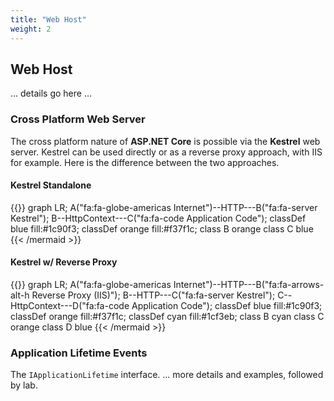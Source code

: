 ```yaml
---
title: "Web Host"
weight: 2
---
```


## <i class="fas fa-globe-americas"></i> Web Host

... details go here ...

### Cross Platform Web Server

The cross platform nature of __ASP.NET Core__ is possible via the __Kestrel__ web server. Kestrel can be used directly or as a reverse proxy approach, with IIS for example. Here is the difference between the two approaches.

#### Kestrel Standalone

{{<mermaid>}}
graph LR;
    A("fa:fa-globe-americas Internet")--HTTP---B("fa:fa-server Kestrel");
    B--HttpContext---C("fa:fa-code Application Code");
    classDef blue fill:#1c90f3;
    classDef orange fill:#f37f1c;
    class B orange
    class C blue
{{< /mermaid >}}

#### Kestrel w/ Reverse Proxy

{{<mermaid>}}
graph LR;
    A("fa:fa-globe-americas Internet")--HTTP---B("fa:fa-arrows-alt-h Reverse Proxy (IIS)");
    B--HTTP---C("fa:fa-server Kestrel");
    C--HttpContext---D("fa:fa-code Application Code");
    classDef blue fill:#1c90f3;
    classDef orange fill:#f37f1c;
    classDef cyan fill:#1cf3eb;
    class B cyan
    class C orange
    class D blue
{{< /mermaid >}}

### Application Lifetime Events

The `IApplicationLifetime` interface. ... more details and examples, followed by lab.


